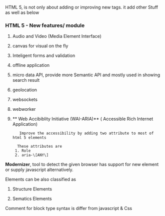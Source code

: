 HTML 5, is not only about adding or improving new tags. it add other Stuff as well as below

### HTML 5 - New features\/ module

1. Audio and Video \(Media Element Interface\)
2. canvas for visual on the fly
3. Inteligent forms and validation
4. offline application
5. micro data API, provide more Semantic API and mostly used in showing search result
6. geolocation
7. websockets
8. webworker
9. ** Web Accibiblity Initiative \(WAI-ARIA\)** \( Accessible Rich Internet Application\)

          Improve the accessibility by adding two attribute to most of html 5 elements

         These attributes are
        1. Role
        2. aria-\[ANY\]

**Modernizer**, tool to detect the given browser has support for new element or supply javascript alternatively.

Elements can be also classified as

1. Structure Elements

2. Sematics Elements


Comment  for block type syntax is differ from javascript & Css

